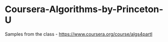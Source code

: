 Coursera-Algorithms-by-Princeton-U
==================================

Samples from the class - https://www.coursera.org/course/algs4partI